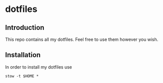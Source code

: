 # dotfiles
## Introduction
This repo contains all my dotfiles. 
Feel free to use them however you wish.

## Installation
In order to install my dotfiles use 
```
stow -t $HOME *
```
